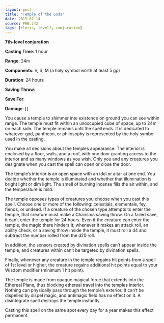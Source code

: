 ```yaml
---
layout: post
title: "Temple of the Gods"
date: 2015-07-14
source: PHB.242
tags: [cleric, level7, conjuration]
---
```


**7th-level conjuration**

**Casting Time**: 1 hour

**Range**: 24m

**Components**: V, S, M (a holy symbol worth at least 5 gp)

**Duration**: 24 hours

**Saving Throw**:

**Save For**:

**Damage**: []

You cause a temple to shimmer into existence on ground you can see within range. The temple must fit within an unoccupied cube of space, up to 24m on each side.
The temple remains until the spell ends. It is dedicated to whatever god, pantheon, or philosophy is represented by the holy symbol used in the casting.

You make all decisions about the temples appearance. The interior is enclosed by a floor, walls, and a roof, with one door granting access to the interior and
as many windows as you wish. Only you and any creatures you designate when you cast the spell can open or close the door.

The temple’s interior is an open space with an idol or altar at one end. You decide whether the temple is illuminated and whether that illumination is bright light
or dim light. The smell of burning incense fills the air within, and the temperature is mild.

The temple opposes types of creatures you choose when you cast this spell. Choose one or more of the following: celestials, elementals, fey, fiends, or undead. If a
creature of the chosen type attempts to enter the temple, that creature must make a Charisma saving throw. On a failed save, it can’t enter the temple for 24 hours. Even
if the creature can enter the temple, the magic there hinders it; whenever it makes an attack roll, an ability check, or a saving throw inside the temple, it must roll a
d4 and subtract the number rolled from the d20 roll.

In addition, the sensors created by divination spells can’t appear inside the temple, and creatures within can’t be targeted by divination spells.

Finally, whenever any creature in the temple regains hit points from a spell of 1st level or higher, the creature regains additional hit points equal to your Wisdom
modifier (minimum 1 hit point).

The temple is made from opaque magical force that extends into the Ethereal Plane, thus blocking ethereal travel into the temples interior. Nothing can physically
pass through the temple’s exterior. It can’t be dispelled by dispel magic, and antimagic field has no effect on it. A disintegrate spell destroys the temple instantly.

Casting this spell on the same spot every day for a year makes this effect permanent.